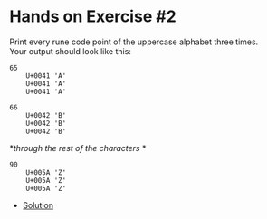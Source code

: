 # Hands on Exercise #2  
   
Print every rune code point of the uppercase alphabet three times.
 <br>Your output should look like this:

``` 
65
    U+0041 'A'
    U+0041 'A'
    U+0041 'A'
    
66
    U+0042 'B'
    U+0042 'B'
    U+0042 'B'
```
**through the rest of the characters* * 
```
90
    U+005A 'Z'
    U+005A 'Z'
    U+005A 'Z'
```
* [Solution](main.go)